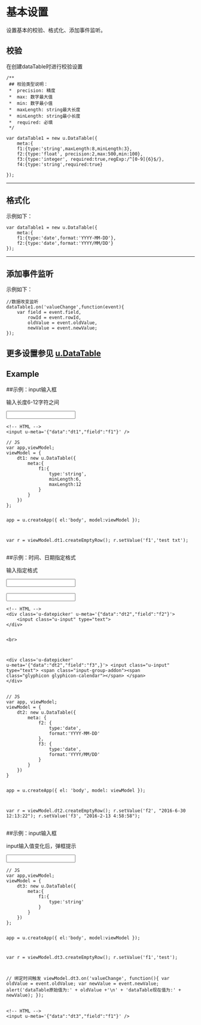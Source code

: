 # 基本设置

设置基本的校验、格式化、添加事件监听。

## 校验


在创建dataTable时进行校验设置

```
/**
 ## 校验类型说明：
 *  precision: 精度
 *  max: 数字最大值
 *  min: 数字最小值
 *  maxLength: string最大长度
 *  minLength: string最小长度
 *  required: 必填
 */
   
var dataTable1 = new u.DataTable({
    meta:{
    f1:{type:'string',maxLength:8,minLength:3},
    f2:{type:'float', precision:2,max:500,min:100},
    f3:{type:'integer', required:true,regExp:/^[0-9]{6}$/},
    f4:{type:'string',required:true}

});
```



---

## 格式化

示例如下：​

```
var dataTable1 = new u.DataTable({
    meta:{
    f1:{type:'date',format:'YYYY-MM-DD'},
    f2:{type:'date',format:'YYYY/MM/DD'}
});
```


---


## 添加事件监听

示例如下：

```
//数据改变监听
dataTable1.on('valueChange',function(event){
	var field = event.field,
		rowId = event.rowId,
		oldValue = event.oldValue,
		newValue = event.newValue;
});
```

更多设置参见 [u.DataTable](http://design.yyuap.com/dist/pages/kero/udatatable.html)
---

## Example


##示例：input输入框

输入长度6-12字符之间


<div class="example-content"><!-- HTML -->
<input u-meta='{"data":"dt1","field":"f1"}' /></div>
<div class="example-content ex-hide"><script>// JS
var app,viewModel;
viewModel = {
    dt1: new u.DataTable({
        meta:{
            f1:{
                type:'string',
                minLength:6,
                maxLength:12
            }
        }
    })
};

app = u.createApp({
    el:'body',
    model:viewModel
});

var r = viewModel.dt1.createEmptyRow();
r.setValue('f1','test txt');

</script></div>
<div class="examples-code"><pre><code>&lt;!-- HTML -->
&lt;input u-meta='{"data":"dt1","field":"f1"}' /></code></pre>
</div>
<div class="examples-code"><pre><code>// JS
var app,viewModel;
viewModel = {
    dt1: new u.DataTable({
        meta:{
            f1:{
                type:'string',
                minLength:6,
                maxLength:12
            }
        }
    })
};

app = u.createApp({
    el:'body',
    model:viewModel
});

var r = viewModel.dt1.createEmptyRow();
r.setValue('f1','test txt');
</code></pre>
</div>

##示例：时间、日期指定格式

输入指定格式


<div class="example-content"><!-- HTML -->
<div class='u-datepicker' u-meta='{"data":"dt2","field":"f2"}'>
    <input class="u-input" type="text">
</div>

<br>

<div class='u-datepicker' u-meta='{"data":"dt2","field":"f3",}'>
    <input class="u-input" type="text">
    <span class="input-group-addon"><span class="glyphicon glyphicon-calendar"></span>
	</span>
</div></div>
<div class="example-content ex-hide"><script>// JS
var app, viewModel;
viewModel = {
    dt2: new u.DataTable({
        meta: {
            f2: {
                type:'date',
                format:'YYYY-MM-DD'
            },
            f3: {
                type:'date',
                format:'YYYY/MM/DD'
            }
        }
    })
}

app = u.createApp({
    el: 'body',
    model: viewModel
});

var r = viewModel.dt2.createEmptyRow();
r.setValue('f2', "2016-6-30 12:13:22");
r.setValue('f3', "2016-2-13 4:58:58");

</script></div>
<div class="examples-code"><pre><code>&lt;!-- HTML -->
&lt;div class='u-datepicker' u-meta='{"data":"dt2","field":"f2"}'>
    &lt;input class="u-input" type="text">
&lt;/div>

&lt;br>

&lt;div class='u-datepicker' u-meta='{"data":"dt2","field":"f3",}'>
    &lt;input class="u-input" type="text">
    &lt;span class="input-group-addon">&lt;span class="glyphicon glyphicon-calendar">&lt;/span>
	&lt;/span>
&lt;/div></code></pre>
</div>
<div class="examples-code"><pre><code>// JS
var app, viewModel;
viewModel = {
    dt2: new u.DataTable({
        meta: {
            f2: {
                type:'date',
                format:'YYYY-MM-DD'
            },
            f3: {
                type:'date',
                format:'YYYY/MM/DD'
            }
        }
    })
}

app = u.createApp({
    el: 'body',
    model: viewModel
});

var r = viewModel.dt2.createEmptyRow();
r.setValue('f2', "2016-6-30 12:13:22");
r.setValue('f3', "2016-2-13 4:58:58");
</code></pre>
</div>

##示例：input输入框

input输入值变化后，弹框提示


<div class="example-content"><!-- HTML -->
<input u-meta='{"data":"dt3","field":"f1"}' /></div>
<div class="example-content ex-hide"><script>// JS
var app,viewModel;
viewModel = {
    dt3: new u.DataTable({
        meta:{
            f1:{
                type:'string'
            }
        }
    })
};

app = u.createApp({
    el:'body',
    model:viewModel
});

var r = viewModel.dt3.createEmptyRow();
r.setValue('f1','test');

// 绑定时间触发
viewModel.dt3.on('valueChange', function(){
    var oldValue = event.oldValue;
    var newValue = event.newValue;
    alert('dataTable原始值为:' + oldValue +'\n' + 'dataTable现在值为:' + newValue);
});

</script></div>
<div class="examples-code"><pre><code>// JS
var app,viewModel;
viewModel = {
    dt3: new u.DataTable({
        meta:{
            f1:{
                type:'string'
            }
        }
    })
};

app = u.createApp({
    el:'body',
    model:viewModel
});

var r = viewModel.dt3.createEmptyRow();
r.setValue('f1','test');

// 绑定时间触发
viewModel.dt3.on('valueChange', function(){
    var oldValue = event.oldValue;
    var newValue = event.newValue;
    alert('dataTable原始值为:' + oldValue +'\n' + 'dataTable现在值为:' + newValue);
});
</code></pre>
</div>
<div class="examples-code"><pre><code>&lt;!-- HTML -->
&lt;input u-meta='{"data":"dt3","field":"f1"}' /></code></pre>
</div>




